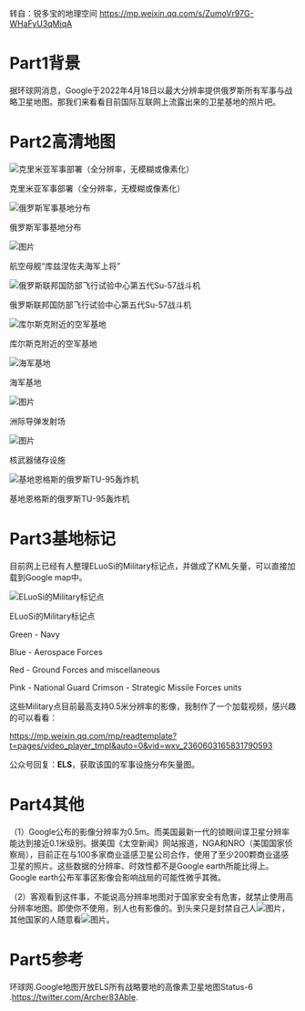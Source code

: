 转自：锐多宝的地理空间 https://mp.weixin.qq.com/s/ZumoVr97G-WHaFyU3qMiqA

# Part1背景

据环球网消息，Google于2022年4月18日以最大分辨率提供俄罗斯所有军事与战略卫星地图。那我们来看看目前国际互联网上流露出来的卫星基地的照片吧。

# Part2高清地图

![克里米亚军事部署（全分辨率，无模糊或像素化）](https://mmbiz.qpic.cn/mmbiz_png/qRCxicPtm13LZpOFK2CsnokYibDM8oPmgziaIvTg0qQB1w9qKgKXU5Piae1BgAlgm8j6S0YsWich2qaXUCGzVusibxibQ/640?wx_fmt=png)

克里米亚军事部署（全分辨率，无模糊或像素化）

![俄罗斯军事基地分布](https://mmbiz.qpic.cn/mmbiz_jpg/qRCxicPtm13LZpOFK2CsnokYibDM8oPmgzXsh0PHRwUL2hgiaSnL3YiaMCgNAhd9Kx6hoEVO1F55JF9V7NTeahu1TQ/640?wx_fmt=jpeg)

俄罗斯军事基地分布

![图片](https://mmbiz.qpic.cn/mmbiz_png/qRCxicPtm13LZpOFK2CsnokYibDM8oPmgzAkYjzYRG08YLw4yomRSIKsRQkT3tvb6aaWBln1BJWialJAoCxcFKRYw/640?wx_fmt=png)

航空母舰“库兹涅佐夫海军上将”

![俄罗斯联邦国防部飞行试验中心第五代Su-57战斗机](https://mmbiz.qpic.cn/mmbiz_jpg/qRCxicPtm13LZpOFK2CsnokYibDM8oPmgzQ2CiaR3uR2B4RL3zib81LRxDsqwgErEWia6hSe22811y8r1bJiaNmK1rEw/640?wx_fmt=jpeg)

俄罗斯联邦国防部飞行试验中心第五代Su-57战斗机

![库尔斯克附近的空军基地](https://mmbiz.qpic.cn/mmbiz_jpg/qRCxicPtm13LZpOFK2CsnokYibDM8oPmgzxMial3VN2XtC0f48hv45lM05wZSRmEjmKfgYJz5NNvqIwVtLicjYcZow/640?wx_fmt=jpeg)

库尔斯克附近的空军基地

![海军基地](https://mmbiz.qpic.cn/mmbiz_jpg/qRCxicPtm13LZpOFK2CsnokYibDM8oPmgz88yCWB0OicrXZBcy0q3ibfvdG6GqdOKVj8yVCE6EqYiaHEKQ0IlhGdblQ/640?wx_fmt=jpeg)

海军基地

![图片](https://mmbiz.qpic.cn/mmbiz_png/qRCxicPtm13LZpOFK2CsnokYibDM8oPmgzrqujy0F6wCq6ic3iaoEx4xo41qAMwFMQiaD8DvLia35wOm8j5lux9wCoNg/640?wx_fmt=png)

洲际导弹发射场

![图片](https://mmbiz.qpic.cn/mmbiz_png/qRCxicPtm13LZpOFK2CsnokYibDM8oPmgzQJPp5ZhHZQYxPKUoOY0eajn0etMEHZw9m1RHhz0GeWmcIeibIYu2o9g/640?wx_fmt=png)

核武器储存设施

![基地恩格斯的俄罗斯TU-95轰炸机](https://mmbiz.qpic.cn/mmbiz_png/qRCxicPtm13LZpOFK2CsnokYibDM8oPmgzHj27PGFmQHwMiaBexLzPsxnw2vicDlx30ak878ExxIflTad6NicLxYwzQ/640?wx_fmt=png)

基地恩格斯的俄罗斯TU-95轰炸机

# Part3基地标记

目前网上已经有人整理ELuoSi的Military标记点，并做成了KML矢量，可以直接加载到Google map中。

![ELuoSi的Military标记点](https://mmbiz.qpic.cn/mmbiz_jpg/qRCxicPtm13LZpOFK2CsnokYibDM8oPmgzTibpA6clIETxIg0icAf4tFfs3q1Eia49CQmGG6vYOvUg3DrHTU5T70BHg/640?wx_fmt=jpeg)

ELuoSi的Military标记点

Green - Navy

Blue - Aerospace Forces

Red - Ground Forces and miscellaneous

Pink - National Guard Crimson - Strategic Missile Forces units

这些Military点目前最高支持0.5米分辨率的影像，我制作了一个加载视频，感兴趣的可以看看：

<!--S 全屏播放 full_screen_mv-->
https://mp.weixin.qq.com/mp/readtemplate?t=pages/video_player_tmpl&auto=0&vid=wxv_2360603165831790593


公众号回复：**ELS**，获取该国的军事设施分布矢量图。

# Part4其他

（1）Google公布的影像分辨率为0.5m。而美国最新一代的锁眼间谍卫星分辨率能达到接近0.1米级别。据美国《太空新闻》网站报道，NGA和NRO（美国国家侦察局），目前正在与100多家商业遥感卫星公司合作，使用了至少200颗商业遥感卫星的照片。这些数据的分辨率、时效性都不是Google earth所能比得上。Google earth公布军事区影像会影响战局的可能性微乎其微。

（2）客观看到这件事，不能说高分辨率地图对于国家安全有危害，就禁止使用高分辨率地图。即使你不使用，别人也有影像的。到头来只是封禁自己人![图片](https://mmbiz.qpic.cn/mmbiz_png/qRCxicPtm13LZpOFK2CsnokYibDM8oPmgz30PMclboc9q0lIuD6q3ZuL8IWGrnrYicZVHt8CNkhTaP7k8J1UNdLOw/640?wx_fmt=png)，其他国家的人随意看![图片](https://mmbiz.qpic.cn/mmbiz_png/qRCxicPtm13LZpOFK2CsnokYibDM8oPmgzE7aIN9XV7Maic3835SBqoDznBJWzO1jPJXJ1HAHZJFL9VloZSp0yyVQ/640?wx_fmt=png)。

# Part5参考

环球网.Google地图开放ELS所有战略要地的高像素卫星地图Status-6 .https://twitter.com/Archer83Able.
